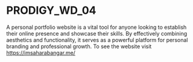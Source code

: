 # PRODIGY_WD_04
A personal portfolio website is a vital tool for anyone looking to establish their online presence and showcase their skills. By effectively combining aesthetics and functionality, it serves as a powerful platform for personal branding and professional growth. To see the website visit https://imsaharabangar.me/
